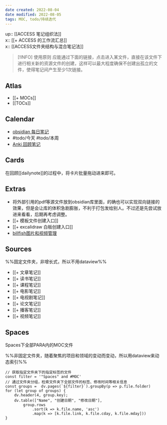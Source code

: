 ```yaml
---
date created: 2022-08-04
date modified: 2022-08-05
tags: MOC, todo/持续迭代
---
```


up:: [[ACCESS 笔记组织法]]  
x:: [[+ ACCESS 的工作流汇总]]  
x:: [[ACCESS文件夹结构与混合笔记法]]

> [!INFO] 使用原则
>  应能通过下面的链接，点击进入某文件，直接在该文件下进行相关新的资源文件的创建，这样可以最大程度确保不创建出孤立的文件，使得笔记间产生至少1次链接。




## Atlas

- [[+ MOCs]]
- [[TOCs]]

## Calendar

- [obsidian 每日笔记](obsidian://advanced-uri?daily=true&mode=append)
- #todo/今天 #todo/本周
- [Anki 回顾笔记](obsidian://advanced-uri?vault=knowledge-garden&commandid=obsidian-spaced-repetition%253Asrs-note-review-open-note)

## Cards

在回顾[[dailynote]]的过程中，将卡片批量拖动进来即可。

## Extras

- 将外部引用的pdf等源文件放到obsidian库里面，的确也可以实现双向链接的效果，但是会让库的体积急剧膨胀，不利于打包发给别人。不过还是先尝试放进来看看，后期再考虑调整。
- [[+ 模板文件创建入口]]
- [[+ excalidraw 白板创建入口]]
- [billfish图片和视频管理](billfish://)

## Sources

%%固定文件夹，非增长式，所以不用dataview%%

- [[+ 文章笔记]]
- [[+ 读书笔记]]
- [[+ 课程笔记]]
- [[+ 电影笔记]]
- [[+ 电视剧笔记]]
- [[+ 论文笔记]]
- [[+ 播客笔记]]
- [[+ 视频笔记]]

## Spaces

Spaces下全部PARA内的MOC文件

%%非固定文件夹，随着聚焦的项目和领域的变动而变动，所以用dataview来动态索引%%

```dataviewjs
// 获取指定文件夹下的指定标签的文件
const filter = '"Spaces" and #MOC'
// 通过文件夹分组，检索文件夹下全部文件的标签、修改时间等相关信息
const groups =  dv.pages(`${filter}`).groupBy(p => p.file.folder)
for (let group of groups) {
	dv.header(4, group.key);
	dv.table(["Name", "创建日期", "修改日期"],
		group.rows
			.sort(k => k.file.name, 'asc')
			.map(k => [k.file.link, k.file.cday, k.file.mday]))
}
```
